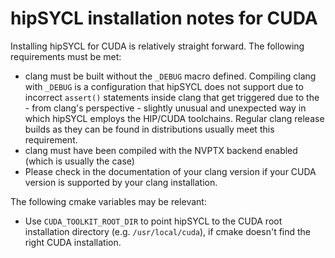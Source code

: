 # hipSYCL installation notes for CUDA
Installing hipSYCL for CUDA is relatively straight forward. The following requirements must be met:
* clang must be built without the `_DEBUG` macro defined. Compiling clang with `_DEBUG` is a configuration that hipSYCL does not support due to incorrect `assert()` statements inside clang that get triggered due to the - from clang's perspective - slightly unusual and unexpected way in which hipSYCL employs the HIP/CUDA toolchains. Regular clang release builds as they can be found in distributions usually meet this requirement.
* clang must have been compiled with the NVPTX backend enabled (which is usually the case)
* Please check in the documentation of your clang version if your CUDA version is supported by your clang installation.

The following cmake variables may be relevant:
* Use `CUDA_TOOLKIT_ROOT_DIR` to point hipSYCL to the CUDA root installation directory (e.g. `/usr/local/cuda`), if cmake doesn't find the right CUDA installation.
